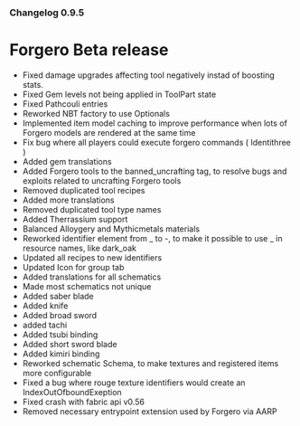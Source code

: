 ### Changelog 0.9.5

# Forgero Beta release

* Fixed damage upgrades affecting tool negatively instad of boosting stats.
* Fixed Gem levels not being applied in ToolPart state
* Fixed Pathcouli entries
* Reworked NBT factory to use Optionals
* Implemented item model caching to improve performance when lots of Forgero models are rendered at the same time
* Fix bug where all players could execute forgero commands ( Identithree )
* Added gem translations
* Added Forgero tools to the banned_uncrafting tag, to resolve bugs and exploits related to uncrafting Forgero tools
* Removed duplicated tool recipes
* Added more translations
* Removed duplicated tool type names
* Added Therrassium support
* Balanced Alloygery and Mythicmetals materials
* Reworked identifier element from _ to -, to make it possible to use _ in resource names, like dark_oak
* Updated all recipes to new identifiers
* Updated Icon for group tab
* Added translations for all schematics
* Made most schematics not unique
* Added saber blade
* Added knife
* Added broad sword
* added tachi
* Added tsubi binding
* Added short sword blade
* Added kimiri binding
* Reworked schematic Schema, to make textures and registered items more configurable
* Fixed a bug where rouge texture identifiers would create an IndexOutOfboundExeption
* Fixed crash with fabric api v0.56
* Removed necessary entrypoint extension used by Forgero via AARP
